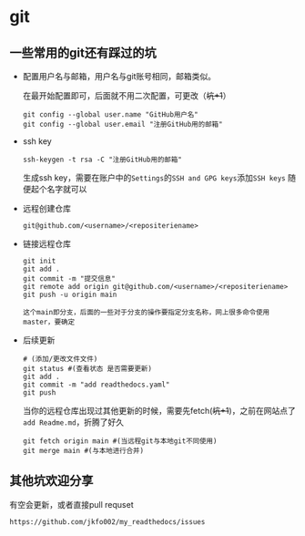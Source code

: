 # git

## 一些常用的git还有踩过的坑

- 配置用户名与邮箱，用户名与git账号相同，邮箱类似。

  在最开始配置即可，后面就不用二次配置，可更改（~~坑+1~~）

  ```shell
  git config --global user.name "GitHub用户名"
  git config --global user.email "注册GitHub用的邮箱"
  ```

- ssh key

  ```shell
  ssh-keygen -t rsa -C "注册GitHub用的邮箱"
  ```

  生成ssh key，需要在账户中的`Settings`的`SSH and GPG keys`添加`SSH keys` 随便起个名字就可以

- 远程创建仓库

  `git@github.com/<username>/<repositeriename>`

- 链接远程仓库

  ```shell
  git init
  git add .
  git commit -m "提交信息"
  git remote add origin git@github.com/<username>/<repositeriename>
  git push -u origin main
  ```

  `这个main即分支，后面的一些对于分支的操作要指定分支名称，网上很多命令使用master，要确定`

- 后续更新

  ```shell
  # (添加/更改文件文件)
  git status #(查看状态 是否需要更新)
  git add .
  git commit -m "add readthedocs.yaml"
  git push 
  ```

  当你的远程仓库出现过其他更新的时候，需要先fetch(~~坑+1~~)，之前在网站点了`add Readme.md`，折腾了好久

  ```shell
  git fetch origin main #(当远程git与本地git不同使用)
  git merge main #(与本地进行合并)
  ```

## 其他坑欢迎分享

有空会更新，或者直接pull requset

`https://github.com/jkfo002/my_readthedocs/issues`